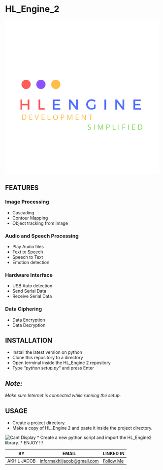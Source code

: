 # HL_Engine_2
<img src="HL_Flags/HLEngine.png" alt="Alt text" title="Optional title">

## FEATURES
### Image Processing
* Cascading 
* Contour Mapping
* Object tracking from image

### Audio and Speech Processing
* Play Audio files
* Text to Speech
* Speech to Text
* Emotion detection

### Hardware Interface
* USB Auto detection
* Send Serial Data
* Receive Serial Data

### Data Ciphering
* Data Encryption
* Data Decryption

## INSTALLATION
* Install the latest version on python
* Clone this repository to a directory
* Open terminal inside the HL_Engine 2 repository
* Type <i> "python setup.py" </i> and press Enter
## <i>Note:
Make sure Internet is connected while running the setup. </i>

## USAGE
* Create a project directory.
* Make a copy of HL_Engine 2 and paste it inside the project directory.
<image src="path.JPG" alt="Cant Display">
* Create a new python script and import the HL_Engine2 library.
* ENJOY !!!

|BY|EMAIL|LINKED IN
|-------|-----|---------|
|AKHIL JACOB  | informakhiljacob@gmail.com | <a href="https://www.linkedin.com/in/akhil-p-jacob-apj-a00862b1" target="_blank">Follow Me</a>